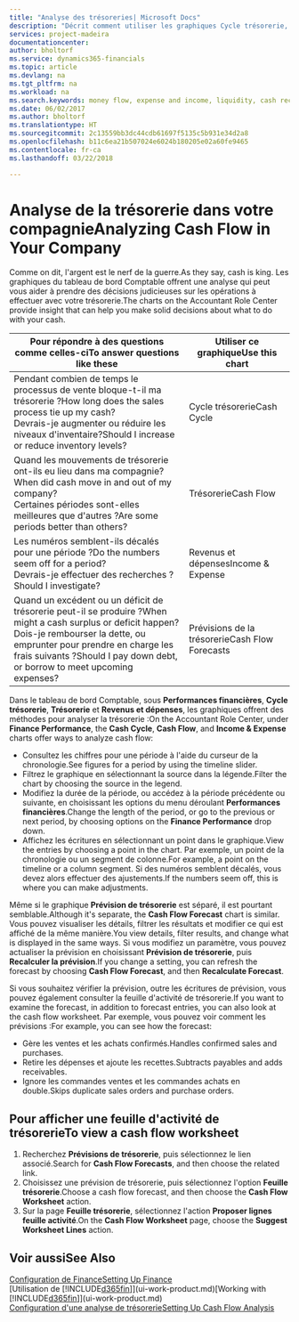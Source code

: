 ```yaml
---
title: "Analyse des trésoreries| Microsoft Docs"
description: "Décrit comment utiliser les graphiques Cycle trésorerie, Revenus et dépenses, Trésorerie et Prévision de trésorerie pour analyser les flux de trésorerie passés et futurs, entrants et sortants de votre société."
services: project-madeira
documentationcenter: 
author: bholtorf
ms.service: dynamics365-financials
ms.topic: article
ms.devlang: na
ms.tgt_pltfrm: na
ms.workload: na
ms.search.keywords: money flow, expense and income, liquidity, cash receipts minus cash payments, Cartera
ms.date: 06/02/2017
ms.author: bholtorf
ms.translationtype: HT
ms.sourcegitcommit: 2c13559bb3dc44cdb61697f5135c5b931e34d2a8
ms.openlocfilehash: b11c6ea21b507024e6024b180205e02a60fe9465
ms.contentlocale: fr-ca
ms.lasthandoff: 03/22/2018

---
```

# <a name="analyzing-cash-flow-in-your-company"></a><span data-ttu-id="947a3-103">Analyse de la trésorerie dans votre compagnie</span><span class="sxs-lookup"><span data-stu-id="947a3-103">Analyzing Cash Flow in Your Company</span></span>
<span data-ttu-id="947a3-104">Comme on dit, l'argent est le nerf de la guerre.</span><span class="sxs-lookup"><span data-stu-id="947a3-104">As they say, cash is king.</span></span> <span data-ttu-id="947a3-105">Les graphiques du tableau de bord Comptable offrent une analyse qui peut vous aider à prendre des décisions judicieuses sur les opérations à effectuer avec votre trésorerie.</span><span class="sxs-lookup"><span data-stu-id="947a3-105">The charts on the Accountant Role Center provide insight that can help you make solid decisions about what to do with your cash.</span></span>  

| <span data-ttu-id="947a3-106">Pour répondre à des questions comme celles-ci</span><span class="sxs-lookup"><span data-stu-id="947a3-106">To answer questions like these</span></span> | <span data-ttu-id="947a3-107">Utiliser ce graphique</span><span class="sxs-lookup"><span data-stu-id="947a3-107">Use this chart</span></span> |
| --- | --- |
| <span data-ttu-id="947a3-108">Pendant combien de temps le processus de vente bloque-t-il ma trésorerie ?</span><span class="sxs-lookup"><span data-stu-id="947a3-108">How long does the sales process tie up my cash?</span></span></br> <span data-ttu-id="947a3-109">Devrais-je augmenter ou réduire les niveaux d'inventaire?</span><span class="sxs-lookup"><span data-stu-id="947a3-109">Should I increase or reduce inventory levels?</span></span> |<span data-ttu-id="947a3-110">Cycle trésorerie</span><span class="sxs-lookup"><span data-stu-id="947a3-110">Cash Cycle</span></span> |
| <span data-ttu-id="947a3-111">Quand les mouvements de trésorerie ont-ils eu lieu dans ma compagnie?</span><span class="sxs-lookup"><span data-stu-id="947a3-111">When did cash move in and out of my company?</span></span></br> <span data-ttu-id="947a3-112">Certaines périodes sont-elles meilleures que d'autres ?</span><span class="sxs-lookup"><span data-stu-id="947a3-112">Are some periods better than others?</span></span> |<span data-ttu-id="947a3-113">Trésorerie</span><span class="sxs-lookup"><span data-stu-id="947a3-113">Cash Flow</span></span> |
| <span data-ttu-id="947a3-114">Les numéros semblent-ils décalés pour une période ?</span><span class="sxs-lookup"><span data-stu-id="947a3-114">Do the numbers seem off for a period?</span></span></br> <span data-ttu-id="947a3-115">Devrais-je effectuer des recherches ?</span><span class="sxs-lookup"><span data-stu-id="947a3-115">Should I investigate?</span></span> |<span data-ttu-id="947a3-116">Revenus et dépenses</span><span class="sxs-lookup"><span data-stu-id="947a3-116">Income & Expense</span></span> |
| <span data-ttu-id="947a3-117">Quand un excédent ou un déficit de trésorerie peut-il se produire ?</span><span class="sxs-lookup"><span data-stu-id="947a3-117">When might a cash surplus or deficit happen?</span></span></br> <span data-ttu-id="947a3-118">Dois-je rembourser la dette, ou emprunter pour prendre en charge les frais suivants ?</span><span class="sxs-lookup"><span data-stu-id="947a3-118">Should I pay down debt, or borrow to meet upcoming expenses?</span></span> |<span data-ttu-id="947a3-119">Prévisions de la trésorerie</span><span class="sxs-lookup"><span data-stu-id="947a3-119">Cash Flow Forecasts</span></span> |

<span data-ttu-id="947a3-120">Dans le tableau de bord Comptable, sous **Performances financières**, **Cycle trésorerie**, **Trésorerie** et **Revenus et dépenses**, les graphiques offrent des méthodes pour analyser la trésorerie :</span><span class="sxs-lookup"><span data-stu-id="947a3-120">On the Accountant Role Center, under **Finance Performance**, the **Cash Cycle**, **Cash Flow**, and **Income & Expense** charts offer ways to analyze cash flow:</span></span>  

* <span data-ttu-id="947a3-121">Consultez les chiffres pour une période à l'aide du curseur de la chronologie.</span><span class="sxs-lookup"><span data-stu-id="947a3-121">See figures for a period by using the timeline slider.</span></span>  
* <span data-ttu-id="947a3-122">Filtrez le graphique en sélectionnant la source dans la légende.</span><span class="sxs-lookup"><span data-stu-id="947a3-122">Filter the chart by choosing the source in the legend.</span></span>  
* <span data-ttu-id="947a3-123">Modifiez la durée de la période, ou accédez à la période précédente ou suivante, en choisissant les options du menu déroulant **Performances financières**.</span><span class="sxs-lookup"><span data-stu-id="947a3-123">Change the length of the period, or go to the previous or next period, by choosing options on the **Finance Performance** drop down.</span></span>  
* <span data-ttu-id="947a3-124">Affichez les écritures en sélectionnant un point dans le graphique.</span><span class="sxs-lookup"><span data-stu-id="947a3-124">View the entries by choosing a point in the chart.</span></span> <span data-ttu-id="947a3-125">Par exemple, un point de la chronologie ou un segment de colonne.</span><span class="sxs-lookup"><span data-stu-id="947a3-125">For example, a point on the timeline or a column segment.</span></span> <span data-ttu-id="947a3-126">Si des numéros semblent décalés, vous devez alors effectuer des ajustements.</span><span class="sxs-lookup"><span data-stu-id="947a3-126">If the numbers seem off, this is where you can make adjustments.</span></span>  

<span data-ttu-id="947a3-127">Même si le graphique **Prévision de trésorerie** est séparé, il est pourtant semblable.</span><span class="sxs-lookup"><span data-stu-id="947a3-127">Although it's separate, the **Cash Flow Forecast** chart is similar.</span></span> <span data-ttu-id="947a3-128">Vous pouvez visualiser les détails, filtrer les résultats et modifier ce qui est affiché de la même manière.</span><span class="sxs-lookup"><span data-stu-id="947a3-128">You view details, filter results, and change what is displayed in the same ways.</span></span> <span data-ttu-id="947a3-129">Si vous modifiez un paramètre, vous pouvez actualiser la prévision en choisissant **Prévision de trésorerie**, puis **Recalculer la prévision**.</span><span class="sxs-lookup"><span data-stu-id="947a3-129">If you change a setting, you can refresh the forecast by choosing **Cash Flow Forecast**, and then **Recalculate Forecast**.</span></span>

<span data-ttu-id="947a3-130">Si vous souhaitez vérifier la prévision, outre les écritures de prévision, vous pouvez également consulter la feuille d'activité de trésorerie.</span><span class="sxs-lookup"><span data-stu-id="947a3-130">If you want to examine the forecast, in addition to forecast entries, you can also look at the cash flow worksheet.</span></span> <span data-ttu-id="947a3-131">Par exemple, vous pouvez voir comment les prévisions :</span><span class="sxs-lookup"><span data-stu-id="947a3-131">For example, you can see how the forecast:</span></span>

* <span data-ttu-id="947a3-132">Gère les ventes et les achats confirmés.</span><span class="sxs-lookup"><span data-stu-id="947a3-132">Handles confirmed sales and purchases.</span></span>  
* <span data-ttu-id="947a3-133">Retire les dépenses et ajoute les recettes.</span><span class="sxs-lookup"><span data-stu-id="947a3-133">Subtracts payables and adds receivables.</span></span>  
* <span data-ttu-id="947a3-134">Ignore les commandes ventes et les commandes achats en double.</span><span class="sxs-lookup"><span data-stu-id="947a3-134">Skips duplicate sales orders and purchase orders.</span></span>  

## <a name="to-view-a-cash-flow-worksheet"></a><span data-ttu-id="947a3-135">Pour afficher une feuille d'activité de trésorerie</span><span class="sxs-lookup"><span data-stu-id="947a3-135">To view a cash flow worksheet</span></span>
1. <span data-ttu-id="947a3-136">Recherchez **Prévisions de trésorerie**, puis sélectionnez le lien associé.</span><span class="sxs-lookup"><span data-stu-id="947a3-136">Search for **Cash Flow Forecasts**, and then choose the related link.</span></span>  
2. <span data-ttu-id="947a3-137">Choisissez une prévision de trésorerie, puis sélectionnez l'option **Feuille trésorerie**.</span><span class="sxs-lookup"><span data-stu-id="947a3-137">Choose a cash flow forecast, and then choose the **Cash Flow Worksheet** action.</span></span>  
3. <span data-ttu-id="947a3-138">Sur la page **Feuille trésorerie**, sélectionnez l'action **Proposer lignes feuille activité**.</span><span class="sxs-lookup"><span data-stu-id="947a3-138">On the **Cash Flow Worksheet** page, choose the **Suggest Worksheet Lines** action.</span></span>  

## <a name="see-also"></a><span data-ttu-id="947a3-139">Voir aussi</span><span class="sxs-lookup"><span data-stu-id="947a3-139">See Also</span></span>
[<span data-ttu-id="947a3-140">Configuration de Finance</span><span class="sxs-lookup"><span data-stu-id="947a3-140">Setting Up Finance</span></span>](finance-setup-finance.md)  
<span data-ttu-id="947a3-141">[Utilisation de [!INCLUDE[d365fin](includes/d365fin_md.md)]](ui-work-product.md)</span><span class="sxs-lookup"><span data-stu-id="947a3-141">[Working with [!INCLUDE[d365fin](includes/d365fin_md.md)]](ui-work-product.md)</span></span>  
[<span data-ttu-id="947a3-142">Configuration d'une analyse de trésorerie</span><span class="sxs-lookup"><span data-stu-id="947a3-142">Setting Up Cash Flow Analysis</span></span>](finance-setup-cash-flow-analyses.md)  


